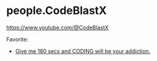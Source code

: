 # people.CodeBlastX
https://www.youtube.com/@CodeBlastX

Favorite:
- [Give me 180 secs and CODING will be your addiction.](https://youtu.be/tpFY5Shi3KM)
